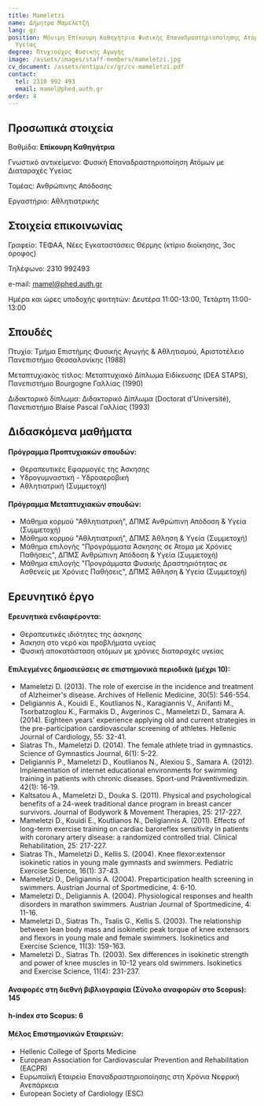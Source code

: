 ```yaml
---
title: Mameletzi
name: Δήμητρα Μαμελετζή
lang: gr
position: Μόνιμη Επίκουρη Καθηγήτρια Φυσικής Επαναδραστηριοποίησης Ατόμων με Διαταραχές
  Υγείας
degree: Πτυχιούχος Φυσικής Αγωγής
image: /assets/images/staff-members/mameletzi.jpg
cv_document: /assets/entipa/cv/gr/cv-mameletzi.pdf
contact:
  tel: 2310 992 493
  email: mamel@phed.auth.gr
order: 4
---
```


## Προσωπικά στοιχεία

Βαθμίδα: **Επίκουρη Καθηγήτρια**

Γνωστικό αντικείμενο: Φυσική Επαναδραστηριοποίηση Ατόμων με Διαταραχές Υγείας

Τομέας: Ανθρώπινης Απόδοσης

Εργαστήριο: Αθλητιατρικής


## Στοιχεία επικοινωνίας

Γραφείο: ΤΕΦΑΑ, Νέες Εγκαταστάσεις Θέρμης (κτίριο διοίκησης, 3ος όροφος)

Τηλέφωνο: 2310 992493

e-mail: mamel@phed.auth.gr

Ημέρα και ώρες υποδοχής φοιτητών: Δευτέρα 11:00-13:00, Τετάρτη 11:00-13:00

## Σπουδές

Πτυχίο: Τμήμα Επιστήμης Φυσικής Αγωγής & Αθλητισμού, Αριστοτέλειο Πανεπιστήμιο Θεσσαλονίκης (1988)

Μεταπτυχιακός τίτλος: Μεταπτυχιακό Δίπλωμα Ειδίκευσης (DEA STAPS), Πανεπιστήμιο Bourgogne Γαλλίας (1990)

Διδακτορικό δίπλωμα: Διδακτορικό Δίπλωμα (Doctorat d'Université), Πανεπιστήμιο Blaise Pascal Γαλλίας (1993)

## Διδασκόμενα μαθήματα

#### Πρόγραμμα Προπτυχιακών σπουδών:
- Θεραπευτικές Εφαρμογές της Άσκησης
- Υδρογυμναστική - Υδροαεροβική
- Αθλητιατρική (Συμμετοχή)

#### Πρόγραμμα Μεταπτυχιακών σπουδών:
- Μάθημα  κορμού "Αθλητιατρική", ΔΠΜΣ Ανθρώπινη Απόδοση & Υγεία (Συμμετοχή)
- Μάθημα  κορμού "Αθλητιατρική", ΔΠΜΣ Άθληση & Υγεία (Συμμετοχή)
- Μάθημα επιλογής "Προγράμματα Άσκησης σε Άτομα με Χρόνιες Παθήσεις", ΔΠΜΣ Ανθρώπινη Απόδοση & Υγεία (Συμμετοχή)
- Μάθημα επιλογής "Προγράμματα Φυσικής Δραστηριότητας σε Ασθενείς με Χρόνιες Παθήσεις", ΔΠΜΣ Άθληση & Υγεία (Συμμετοχή)

## Ερευνητικό έργο

#### Ερευνητικά ενδιαφέροντα:
- Θεραπευτικές ιδιότητες της άσκησης
- Άσκηση στο νερό και  προβλήματα υγείας
- Φυσική αποκατάσταση ατόμων με χρόνιες διαταραχές υγείας

#### Επιλεγμένες δημοσιεύσεις σε επιστημονικά περιοδικά (μέχρι 10):
- Mameletzi D. (2013). The role of exercise in the incidence and treatment of Alzheimer's disease. Archives of Hellenic Medicine, 30(5): 546-554.
- Deligiannis A., Kouidi E., Koutlianos N., Karagiannis V., Anifanti M., Tsorbatzoglou K., Farmakis D., Avgerinos C., Mameletzi D., Samara A. (2014). Eighteen years’ experience applying old and current strategies in the pre-participation cardiovascular screening of athletes. Hellenic Journal of Cardiology, 55: 32-41.
- Siatras Th., Mameletzi D. (2014). The female athlete triad in gymnastics. Science of Gymnastics Journal, 6(1): 5-22.
- Deligiannis P., Mameletzi D., Koutlianos N., Alexiou S., Samara A. (2012). Implementation of internet educational environments for swimming training in patients with chronic diseases. Sport-und Präventivmedizin. 42(1): 16-19.
- Kaltsatou A., Mameletzi D., Douka S. (2011). Physical and psychological benefits of a 24-week traditional dance program in breast cancer survivors. Journal of Bodywork & Movement Therapies, 25: 217-227.
- Mameletzi D., Kouidi E., Koutlianos N., Deligiannis A. (2011). Effects of long-term exercise training on cardiac baroreflex sensitivity in patients with coronary artery disease: a randomized controlled trial. Clinical Rehabilitation, 25: 217-227.
- Siatras Th., Mameletzi D., Kellis S. (2004). Knee flexor:extensor isokinetic ratios in young male gymnasts and swimmers. Pediatric Exercise Science, 16(1): 37-43.
- Mameletzi D., Deligiannis A. (2004). Preparticipation health screening in swimmers. Austrian Journal of Sportmedicine, 4: 6-10.
- Mameletzi D., Deligiannis A. (2004). Physiological responses and health disorders in marathon swimmers. Austrian Journal of Sportmedicine, 4: 11-16.
- Mameletzi D., Siatras Th., Tsalis G., Kellis S. (2003). The relationship between lean body mass and isokinetic peak torque of knee extensors and flexors in young male and female swimmers. Isokinetics and Exercise Science, 11(3): 159-163.
- Mameletzi D., Siatras Th. (2003). Sex differences in isokinetic strength and power of knee muscles in 10-12 years old swimmers. Isokinetics and Exercise Science, 11(4): 231-237.

#### Αναφορές στη διεθνή βιβλιογραφία (Σύνολο αναφορών στο Scopus): 145

#### h-index στο Scopus: 6

#### Μέλος Επιστημονικών Εταιρειών:

- Hellenic College of Sports Medicine
- European Association for Cardiovascular Prevention and Rehabilitation (EACPR)
- Ευρωπαϊκή Εταιρεία Επαναδραστηριοποίησης στη Χρόνια Νεφρική Ανεπάρκεια
- European Society of Cardiology (ESC)
